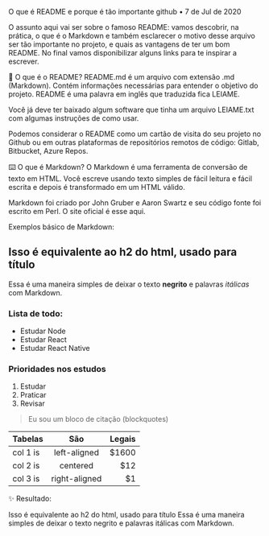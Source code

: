 
O que é README e porque é tão importante
github
•
7 de Jul de 2020

O assunto aqui vai ser sobre o famoso README: vamos descobrir, na prática, o que é o Markdown e também esclarecer o motivo desse arquivo ser tão importante no projeto, e quais as vantagens de ter um bom README. No final vamos disponibilizar alguns links para te inspirar a escrever.

📝 O que é o README?
README.md é um arquivo com extensão .md (Markdown). Contém informações necessárias para entender o objetivo do projeto. README é uma palavra em inglês que traduzida fica LEIAME.

Você já deve ter baixado algum software que tinha um arquivo LEIAME.txt com algumas instruções de como usar.

Podemos considerar o README como um cartão de visita do seu projeto no Github ou em outras plataformas de repositórios remotos de código: Gitlab, Bitbucket, Azure Repos.

⌨️ O que é Markdown?
O Markdown é uma ferramenta de conversão de texto em HTML. Você escreve usando texto simples de fácil leitura e fácil escrita e depois é transformado em um HTML válido.

Markdown foi criado por John Gruber e Aaron Swartz e seu código fonte foi escrito em Perl. O site oficial é esse aqui.

Exemplos básico de Markdown:

## Isso é equivalente ao h2 do html, usado para título
Essa é uma maneira simples de deixar o texto **negrito** e palavras *itálicas* com Markdown.


### Lista de todo:
- Estudar Node
- Estudar React 
- Estudar React Native

### Prioridades nos estudos
1. Estudar
2. Praticar
3. Revisar

> Eu sou um bloco de citação (blockquotes)


| Tabelas  |      São      |  Legais |
|----------|:-------------:|------:|
| col 1 is |  left-aligned | $1600 |
| col 2 is |    centered   |   $12 |
| col 3 is | right-aligned |    $1 |
✨ Resultado:

Isso é equivalente ao h2 do html, usado para título
Essa é uma maneira simples de deixar o texto negrito e palavras itálicas com Markdown.
